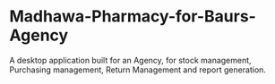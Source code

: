 # Madhawa-Pharmacy-for-Baurs-Agency
A desktop application built for an Agency, for stock management, Purchasing management, Return Management and report generation.
